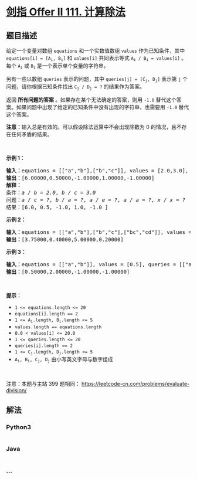 # [剑指 Offer II 111. 计算除法](https://leetcode-cn.com/problems/vlzXQL)

## 题目描述

<!-- 这里写题目描述 -->

<p>给定一个变量对数组 <code>equations</code> 和一个实数值数组 <code>values</code> 作为已知条件，其中 <code>equations[i] = [A<sub>i</sub>, B<sub>i</sub>]</code> 和 <code>values[i]</code> 共同表示等式 <code>A<sub>i</sub> / B<sub>i</sub> = values[i]</code> 。每个 <code>A<sub>i</sub></code> 或 <code>B<sub>i</sub></code> 是一个表示单个变量的字符串。</p>

<p>另有一些以数组 <code>queries</code> 表示的问题，其中 <code>queries[j] = [C<sub>j</sub>, D<sub>j</sub>]</code> 表示第 <code>j</code> 个问题，请你根据已知条件找出 <code>C<sub>j</sub> / D<sub>j</sub> = ?</code> 的结果作为答案。</p>

<p>返回 <strong>所有问题的答案</strong> 。如果存在某个无法确定的答案，则用 <code>-1.0</code> 替代这个答案。如果问题中出现了给定的已知条件中没有出现的字符串，也需要用 <code>-1.0</code> 替代这个答案。</p>

<p><strong>注意：</strong>输入总是有效的。可以假设除法运算中不会出现除数为 0 的情况，且不存在任何矛盾的结果。</p>

<p>&nbsp;</p>

<p><strong>示例 1：</strong></p>

<pre>
<strong>输入：</strong>equations = [[&quot;a&quot;,&quot;b&quot;],[&quot;b&quot;,&quot;c&quot;]], values = [2.0,3.0], queries = [[&quot;a&quot;,&quot;c&quot;],[&quot;b&quot;,&quot;a&quot;],[&quot;a&quot;,&quot;e&quot;],[&quot;a&quot;,&quot;a&quot;],[&quot;x&quot;,&quot;x&quot;]]
<strong>输出：</strong>[6.00000,0.50000,-1.00000,1.00000,-1.00000]
<strong>解释：</strong>
条件：<em>a / b = 2.0</em>, <em>b / c = 3.0</em>
问题：<em>a / c = ?</em>, <em>b / a = ?</em>, <em>a / e = ?</em>, <em>a / a = ?</em>, <em>x / x = ?</em>
结果：[6.0, 0.5, -1.0, 1.0, -1.0 ]
</pre>

<p><strong>示例 2：</strong></p>

<pre>
<strong>输入：</strong>equations = [[&quot;a&quot;,&quot;b&quot;],[&quot;b&quot;,&quot;c&quot;],[&quot;bc&quot;,&quot;cd&quot;]], values = [1.5,2.5,5.0], queries = [[&quot;a&quot;,&quot;c&quot;],[&quot;c&quot;,&quot;b&quot;],[&quot;bc&quot;,&quot;cd&quot;],[&quot;cd&quot;,&quot;bc&quot;]]
<strong>输出：</strong>[3.75000,0.40000,5.00000,0.20000]
</pre>

<p><strong>示例 3：</strong></p>

<pre>
<strong>输入：</strong>equations = [[&quot;a&quot;,&quot;b&quot;]], values = [0.5], queries = [[&quot;a&quot;,&quot;b&quot;],[&quot;b&quot;,&quot;a&quot;],[&quot;a&quot;,&quot;c&quot;],[&quot;x&quot;,&quot;y&quot;]]
<strong>输出：</strong>[0.50000,2.00000,-1.00000,-1.00000]
</pre>

<p>&nbsp;</p>

<p><strong>提示：</strong></p>

<ul>
	<li><code>1 &lt;= equations.length &lt;= 20</code></li>
	<li><code>equations[i].length == 2</code></li>
	<li><code>1 &lt;= A<sub>i</sub>.length, B<sub>i</sub>.length &lt;= 5</code></li>
	<li><code>values.length == equations.length</code></li>
	<li><code>0.0 &lt; values[i] &lt;= 20.0</code></li>
	<li><code>1 &lt;= queries.length &lt;= 20</code></li>
	<li><code>queries[i].length == 2</code></li>
	<li><code>1 &lt;= C<sub>j</sub>.length, D<sub>j</sub>.length &lt;= 5</code></li>
	<li><code>A<sub>i</sub>, B<sub>i</sub>, C<sub>j</sub>, D<sub>j</sub></code> 由小写英文字母与数字组成</li>
</ul>

<p>&nbsp;</p>

<p><meta charset="UTF-8" />注意：本题与主站 399&nbsp;题相同：&nbsp;<a href="https://leetcode-cn.com/problems/evaluate-division/">https://leetcode-cn.com/problems/evaluate-division/</a></p>


## 解法

<!-- 这里可写通用的实现逻辑 -->

<!-- tabs:start -->

### **Python3**

<!-- 这里可写当前语言的特殊实现逻辑 -->

```python

```

### **Java**

<!-- 这里可写当前语言的特殊实现逻辑 -->

```java

```

### **...**

```

```

<!-- tabs:end -->
